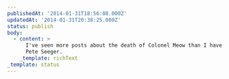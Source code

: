 ```yaml
---
publishedAt: '2014-01-31T18:56:08.000Z'
updatedAt: '2014-01-31T20:38:25.000Z'
status: publish
body:
  - content: >
      I've seen more posts about the death of Colonel Meow than I have about
      Pete Seeger.
    _template: richText
_template: status
---
```


